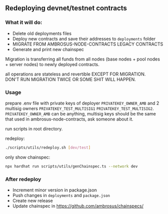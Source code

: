 ## Redeploying devnet/testnet contracts

### What it will do:
- Delete old deployments files
- Deploy new contracts and save their addresses to `deployments` folder
- MIGRATE FROM AMBROSUS-NODE-CONTRACTS LEGACY CONTRACTS
- Generate and print new chainspec

Migration is transferring all funds from all nodes (base nodes + pool nodes + server nodes) to newly deployed contracts.

all operations are stateless and revertible EXCEPT FOR MIGRATION.   
DON'T RUN MIGRATION TWICE OR SOME SHIT WILL HAPPEN. 

### Usage

prepare .env file with private keys of deployer `PRIVATEKEY_OWNER_AMB` and 2 multisig owners `PRIVATEKEY_TEST_MULTISIG1` `PRIVATEKEY_TEST_MULTISIG2`.  
`PRIVATEKEY_OWNER_AMB` can be anything, multisig keys should be the same that used in ambrosus-node-contracts, ask someone about it. 


run scripts in root directory.

redeploy:
```bash
./scripts/utils/redeploy.sh [dev/test]
```

only show chainspec:
```bash
npx hardhat run scripts/utils/genChainspec.ts --network dev
```

### After redeploy

- Increment minor version in package.json
- Push changes in `deployments` and `package.json`
- Create new release
- Update chainspec in https://github.com/ambrosus/chainspecs/
